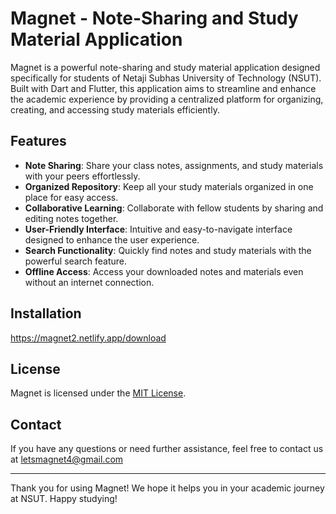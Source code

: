 # Magnet - Note-Sharing and Study Material Application

Magnet is a powerful note-sharing and study material application designed specifically for students of Netaji Subhas University of Technology (NSUT). Built with Dart and Flutter, this application aims to streamline and enhance the academic experience by providing a centralized platform for organizing, creating, and accessing study materials efficiently.

## Features

- **Note Sharing**: Share your class notes, assignments, and study materials with your peers effortlessly.
- **Organized Repository**: Keep all your study materials organized in one place for easy access.
- **Collaborative Learning**: Collaborate with fellow students by sharing and editing notes together.
- **User-Friendly Interface**: Intuitive and easy-to-navigate interface designed to enhance the user experience.
- **Search Functionality**: Quickly find notes and study materials with the powerful search feature.
- **Offline Access**: Access your downloaded notes and materials even without an internet connection.

## Installation
https://magnet2.netlify.app/download


## License

Magnet is licensed under the [MIT License](LICENSE).

## Contact

If you have any questions or need further assistance, feel free to contact us at letsmagnet4@gmail.com

---

Thank you for using Magnet! We hope it helps you in your academic journey at NSUT. Happy studying!
